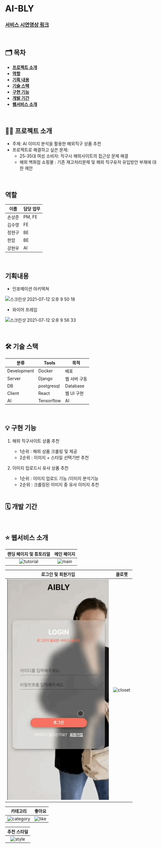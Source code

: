 # AI-BLY

### [서비스 시연영상 링크](https://youtu.be/FvNbOo4l1w4)

<br />

## 🗂 목차

- [**프로젝트 소개**](#1)
- [**역할**](#2)
- [**기획 내용**](#3)
- [**기술 스택**](#4)
- [**구현 기능**](#5)
- [**개발 기간**](#6)
- [**웹서비스 소개**](#7)

<div id='1'></div>
<br />

## 💁‍♂️ 프로젝트 소개

- 주제: AI 이미지 분석을 활용한 해외직구 상품 추천
- 프로젝트로 해결하고 싶은 문제:
  - 25-35대 여성 소비자: 직구시 해외사이트의 접근성 문제 해결
  - 해외 백화점 쇼핑몰 : 기존 재고처리문제 및 해외 직구유저 유입방안 부재에 대한 제안

<div id='2'></div>
<br />

## 역할

| 이름   | 담당 업무 |
| ------ | --------- |
| 손상준 | PM, FE    |
| 김수영 | FE        |
| 정현구 | BE        |
| 현암   | BE        |
| 강현우 | AI        |

<div id='3'></div>
<br />

## 기획내용

- 인포메이션 아키텍쳐

![스크린샷 2021-07-12 오후 9 50 18](https://user-images.githubusercontent.com/74908906/125290387-35425200-e35b-11eb-9bcd-0e7abd57673c.png)

- 와이어 프레임

![스크린샷 2021-07-12 오후 9 56 33](https://user-images.githubusercontent.com/74908906/125291362-4475cf80-e35c-11eb-8dd3-b96dee25fdf0.png)

<div id='4'></div>
<br />

## 🛠 기술 스택

| 분류        | Tools      | 목적         |
| ----------- | ---------- | ------------ |
| Development | Docker     | 배포         |
| Server      | Django     | 웹 서버 구동 |
| DB          | postgresql | Database     |
| Client      | React      | 웹 UI 구현   |
| AI          | Tensorflow | AI           |

<div id='5'></div>
<br />

## 💡 구현 기능

1. 해외 직구사이트 상품 추천

   - 1순위 : 해외 상품 크롤링 및 제공
   - 2순위 : 이미지 + 스타일 선택기반 추천

2. 이미지 업로드시 유사 상품 추천
   - 1순위 : 이미지 업로드 기능 /이미지 분석기능
   - 2순위 : 크롤링된 이미지 중 유사 이미지 추천
   <div id='6'></div>
   <br />

## 🗓 개발 기간

<div id='7'></div>
<br />

## ⭐️ 웹서비스 소개

|              랜딩 페이지 및 튜토리얼               |                메인 페이지                 |
| :------------------------------------------------: | :----------------------------------------: |
| <img src='./images/tutorial.gif' alt='tutorial' /> | <img src='./images/main.gif' alt='main' /> |

|              로그인 및 회원가입              |                     클로젯                     |
| :------------------------------------------: | :--------------------------------------------: |
| <img src='./images/login.gif' alt='login' /> | <img src='./images/closet.gif' alt='closet' /> |

|                      카테고리                      |                   좋아요                   |
| :------------------------------------------------: | :----------------------------------------: |
| <img src='./images/category.gif' alt='category' /> | <img src='./images/like.gif' alt='like' /> |

|                 추천 스타일                  |
| :------------------------------------------: |
| <img src='./images/style.gif' alt='style' /> |

